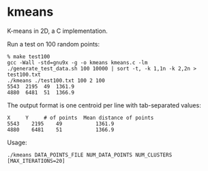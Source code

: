 kmeans
======

K-means in 2D, a C implementation.

Run a test on 100 random points:

```
% make test100
gcc -Wall -std=gnu9x -g -o kmeans kmeans.c -lm
./generate_test_data.sh 100 10000 | sort -t, -k 1,1n -k 2,2n > test100.txt
./kmeans ./test100.txt 100 2 100
5543  2195  49  1361.9
4880  6481  51  1366.9
```

The output format is one centroid per line with tab-separated values:
```
X     Y     # of points  Mean distance of points
5543	2195	49	         1361.9
4880	6481	51	         1366.9
```

Usage:
```
./kmeans DATA_POINTS_FILE NUM_DATA_POINTS NUM_CLUSTERS [MAX_ITERATIONS=20]
```
